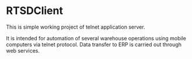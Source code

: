 # RTSDClient

This is simple working project of telnet application server.

It is intended for automation of several warehouse operations using mobile computers via telnet protocol.
Data transfer to ERP is carried out through web services.
